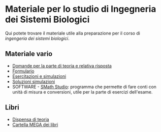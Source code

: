 # Materiale per lo studio di Ingegneria dei Sistemi Biologici

Qui potete trovare il materiale utile alla preparazione per il corso di _ingengeria dei sistemi biologici_.

## Materiale vario
- [Domande per la parte di teoria e relativa risposta](/Dati/Studio/II_Anno/ISB/Materiale_vario/Domande%20di%20teoria%20Ingegneria%20dei%20sistemi%20biologici.pdf)
- [Formulario](/Dati/Studio/II_Anno/ISB/Materiale_vario/Formulario_ISB.pdf)
- [Esercitazioni e simulazioni](/Dati/Studio/II_Anno/ISB/Materiale_vario/Esercitazioni%20e%20simulazioni%20ISB.pdf)
- [Soluzioni simulazioni](/Dati/Studio/II_Anno/ISB/Materiale_vario/Soluzione%20esercitazioni%20ISB.pdf)
- SOFTWARE - [SMath Studio](https://smath.com/en-US/): programma che permette di fare conti con unità di misura e conversioni, utile per la parte di esercizi dell'esame.

## Libri
- [Dispensa di teoria](/Dati/Studio/II_Anno/ISB/Libri_e_dispense/Dispensa_ISB.pdf)
- [Cartella MEGA dei libri](https://mega.nz/folder/UoFGlY5S#oEVruDxA9Xnk5nulPOrXMw/folder/VxklyJpT)
